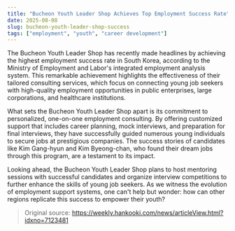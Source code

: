 ```yaml
---
title: "Bucheon Youth Leader Shop Achieves Top Employment Success Rate"
date: 2025-08-08
slug: bucheon-youth-leader-shop-success
tags: ["employment", "youth", "career development"]
---
```


The Bucheon Youth Leader Shop has recently made headlines by achieving the highest employment success rate in South Korea, according to the Ministry of Employment and Labor's integrated employment analysis system. This remarkable achievement highlights the effectiveness of their tailored consulting services, which focus on connecting young job seekers with high-quality employment opportunities in public enterprises, large corporations, and healthcare institutions.

What sets the Bucheon Youth Leader Shop apart is its commitment to personalized, one-on-one employment consulting. By offering customized support that includes career planning, mock interviews, and preparation for final interviews, they have successfully guided numerous young individuals to secure jobs at prestigious companies. The success stories of candidates like Kim Gang-hyun and Kim Byeong-chan, who found their dream jobs through this program, are a testament to its impact.

Looking ahead, the Bucheon Youth Leader Shop plans to host mentoring sessions with successful candidates and organize interview competitions to further enhance the skills of young job seekers. As we witness the evolution of employment support systems, one can't help but wonder: how can other regions replicate this success to empower their youth?

> Original source: https://weekly.hankooki.com/news/articleView.html?idxno=7123481